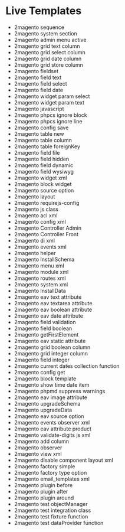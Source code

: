 # Live Templates

* 2magento sequence
* 2magento system section
* 2magento admin menu active
* 2magento grid text column
* 2magento grid select column
* 2magento grid date column
* 2magento grid store column
* 2magento fieldset
* 2magento field text
* 2magento field select
* 2magento field date
* 2magento widget param select
* 2magento widget param text
* 2magento javascript
* 2magento phpcs ignore block
* 2magento phpcs ignore line
* 2magento config save
* 2magento table new
* 2magento table column
* 2magento table foreignKey
* 2magento field file
* 2magento field hidden
* 2magento field dynamic
* 2magento field wysiwyg
* 2magento widget xml
* 2magento block widget
* 2magento source option
* 2magento layout
* 2magento requirejs-config
* 2magento js class
* 2magento acl xml
* 2magento config xml
* 2magento Controller Admin
* 2magento Controller Front
* 2magento di xml
* 2magento events xml
* 2magento helper
* 2magento InstallSchema
* 2magento menu xml
* 2magento module xml
* 2magento routes xml
* 2magento system xml
* 2magento InstallData
* 2magento eav text attribute
* 2magento eav textarea attribute
* 2magento eav boolean attribute
* 2magento eav date attribute
* 2magento field validation
* 2magento field boolean
* 2magento getFirstElement
* 2magento eav static attribute
* 2magento grid boolean column
* 2magento grid integer column
* 2magento field integer
* 2magento current dates collection function
* 2magento config get
* 2magento block template
* 2magento show time date item
* 2magento phpmd suppress warnings
* 2magento eav image attribute
* 2magento upgradeSchema
* 2magento upgradeData
* 2magento eav source option
* 2magento events observer xml
* 2magento eav attribute product
* 2magento validate-digits js xml
* 2magento add column
* 2magento observer
* 2magento view xml
* 2magento disable component layout xml
* 2magento factory simple
* 2magento factory type option
* 2magento email_templates xml
* 2magento plugin before
* 2magento plugin after
* 2magento plugin around
* 2magento test objectManager
* 2magento test integration class
* 2magento test fixture function
* 2magento test dataProvider function
